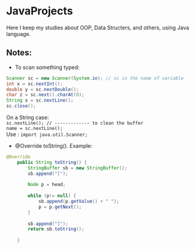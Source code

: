 # JavaProjects

Here I keep my studies about OOP, Data Structers, and others, using Java language.

## Notes:

- To scan something typed:
```java
Scanner sc = new Scanner(System.in); // sc is the name of variable
int x = sc.nextInt();
double y = sc.nextDouble();
char z = sc.next().charAt(0);
String s = sc.nextLine();
sc.close();
```
On a String case:   
`sc.nextLine(); // ------------- to clean the buffer`   
`name = sc.nextLine();`   
Use : `import java.util.Scanner;`

- @Override toString(). Example: 
```java
@Override
	public String toString() {
		StringBuffer sb = new StringBuffer();
		sb.append("[");
		
		Node p = head;
		 
		while (p!= null) {
			sb.append(p.getValue() + " ");
			p = p.getNext();
		}
		
		sb.append("]");
		return sb.toString();
		
	}
```

